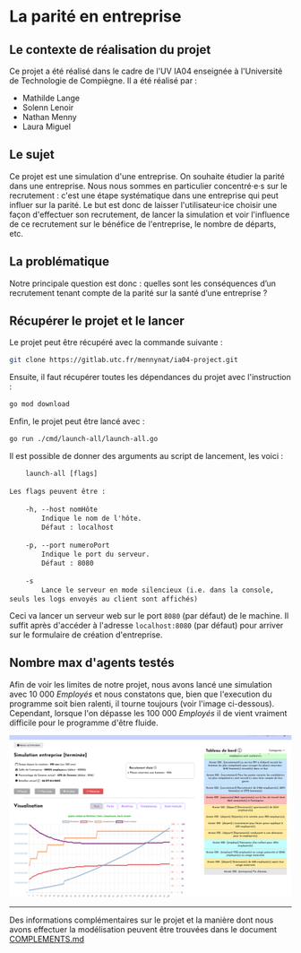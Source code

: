 # La parité en entreprise

## Le contexte de réalisation du projet
Ce projet a été réalisé dans le cadre de l'UV IA04 enseignée à l'Université de Technologie de Compiègne. Il a été réalisé par :
* Mathilde Lange
* Solenn Lenoir
* Nathan Menny
* Laura Miguel

## Le sujet
Ce projet est une simulation d'une entreprise. On souhaite étudier la parité dans une entreprise. Nous nous sommes en particulier concentré·e·s sur le recrutement : c'est une étape systématique dans une entreprise qui peut influer sur la parité. Le but est donc de laisser l'utilisateur·ice choisir une façon d'effectuer son recrutement, de lancer la simulation et voir l'influence de ce recrutement sur le bénéfice de l'entreprise, le nombre de départs, etc.

## La problématique
Notre principale question est donc : quelles sont les conséquences d’un recrutement tenant compte de la parité sur la santé d’une entreprise ?

## Récupérer le projet et le lancer

Le projet peut être récupéré avec la commande suivante : 
```bash
git clone https://gitlab.utc.fr/mennynat/ia04-project.git
```

Ensuite, il faut récupérer toutes les dépendances du projet avec l'instruction :

```bash
go mod download
```

Enfin, le projet peut être lancé avec :

```bash
go run ./cmd/launch-all/launch-all.go
```

Il est possible de donner des arguments au script de lancement, les voici :

```
	launch-all [flags]

Les flags peuvent être :

	-h, --host nomHôte
		Indique le nom de l'hôte.
		Défaut : localhost

	-p, --port numeroPort
		Indique le port du serveur.
		Défaut : 8080

    -s 
        Lance le serveur en mode silencieux (i.e. dans la console, seuls les logs envoyés au client sont affichés)
```

Ceci va lancer un serveur web sur le port `8080` (par défaut) de le machine. Il suffit après d'accéder à l'adresse `localhost:8080` (par défaut) pour arriver sur le formulaire de création d'entreprise.

## Nombre max d'agents testés

Afin de voir les limites de notre projet, nous avons lancé une simulation avec 10 000 _Employés_ et nous constatons que, bien que l'execution du programme soit bien ralenti, il tourne toujours (voir l'image ci-dessous). Cependant, lorsque l'on dépasse les 100 000 _Employés_ il de vient vraiment difficile pour le programme d'être fluide.

<img src="img/capture_simu_10000_emp.png" alt="capture d'une simulation avec 10 000 Employés" width="1000px"/>

---

Des informations complémentaires sur le projet et la manière dont nous avons effectuer la modélisation peuvent être trouvées dans le document [COMPLEMENTS.md](COMPLEMENTS.md)
